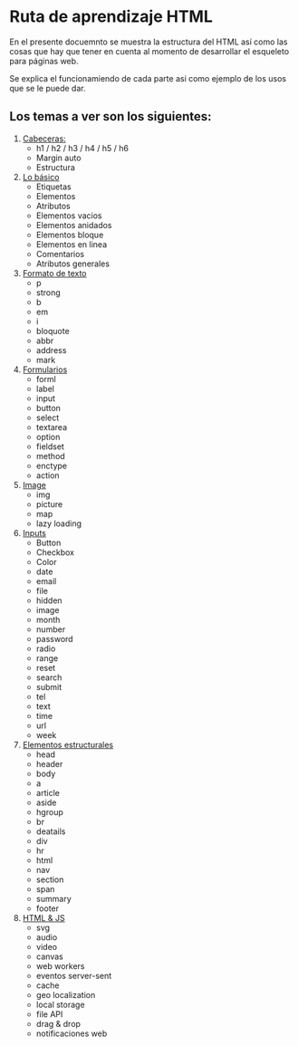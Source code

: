 # Ruta de aprendizaje HTML

En el presente docuemnto se muestra la estructura del HTML así como las cosas que hay que tener en cuenta al momento de desarrollar el esqueleto para páginas web.

Se explica el funcionamiendo de cada parte asi como ejemplo de los usos que se le puede dar.

## Los temas a ver son los siguientes:

1. [Cabeceras:](01%20-%20Cabeceras/readme.md)
   * h1 / h2 / h3 / h4 / h5 / h6
   * Margin auto
   * Estructura
2. [Lo básico](02%20-%20Lo%20básico/basico.md)
   * Etiquetas
   * Elementos
   * Atributos
   * Elementos vacios
   * Elementos anidados
   * Elementos bloque
   * Elementos en linea
   * Comentarios
   * Atributos generales
3. [Formato de texto](03%20-%20Formato%20de%20texto/formatoDeTexto.md)
   * p
   * strong
   * b
   * em
   * i
   * bloquote
   * abbr
   * address
   * mark
4. [Formularios](04%20-%20Formularios/formularios.md)
   * forml
   * label
   * input
   * button
   * select
   * textarea
   * option
   * fieldset
   * method
   * enctype
   * action
5. [Image](05%20-%20Imagen/image.md)
   * img
   * picture
   * map
   * lazy loading
6. [Inputs](06%20-%20Inputs/inputs.md)
    * Button
    * Checkbox
    * Color
    * date
    * email
    * file
    * hidden
    * image
    * month
    * number
    * password
    * radio
    * range
    * reset
    * search
    * submit
    * tel
    * text
    * time
    * url
    * week
7. [Elementos estructurales](07%20-%20Elementos%20estructurales/ElementosEstructurales.md)
   * head
   * header
   * body
   * a
   * article
   * aside
   * hgroup
   * br
   * deatails
   * div
   * hr
   * html
   * nav
   * section
   * span
   * summary
   * footer
8. [HTML & JS](08%20-%20HTML%20con%20Js/HTML&Js.md)
    * svg
    * audio
    * video
    * canvas
    * web workers
    * eventos server-sent
    * cache
    * geo localization
    * local storage
    * file API
    * drag & drop
    * notificaciones web